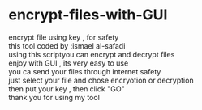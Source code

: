 # encrypt-files-with-GUI
encrypt file using key  , for safety 
<br>
this tool coded by :ismael al-safadi
<br>
using this scriptyou can encrypt and decrypt files
<br>
enjoy with GUI , its very easy to use 
<br>
you ca send your files through internet safety 
<br>
just select your file and chose encryotion or decryption 
<br> 
then put your key , then click "GO"
<br>
thank you for using my tool 

